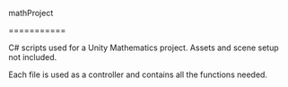 mathProject

===========

C# scripts used for a Unity Mathematics project. Assets and scene setup not included.

Each file is used as a controller and contains all the functions needed.
